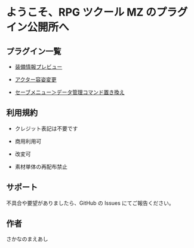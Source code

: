 # ようこそ、RPG ツクール MZ のプラグイン公開所へ

## プラグイン一覧

-   [装備情報プレビュー](https://github.com/fishs075/MZ/blob/main/README/SKM_EquipinfoWindow.md)

-   [アクター容姿変更](https://github.com/fishs075/MZ/blob/main/README/SKM_ChangeActorImageSystem.md)

-   [セーブメニュー＞データ管理コマンド置き換え](https://github.com/fishs075/MZ/blob/main/README/SKM_savemenuEX.md)

## 利用規約

-   クレジット表記は不要です
-   商用利用可
-   改変可

-   素材単体の再配布禁止

## サポート

不具合や要望がありましたら、GitHub の Issues にてご報告ください。

## 作者

さかなのまえあし
